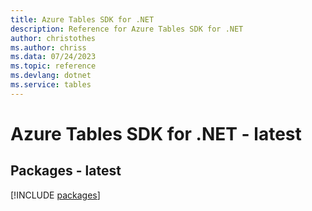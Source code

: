 ```yaml
---
title: Azure Tables SDK for .NET
description: Reference for Azure Tables SDK for .NET
author: christothes
ms.author: chriss
ms.data: 07/24/2023
ms.topic: reference
ms.devlang: dotnet
ms.service: tables
---
```

# Azure Tables SDK for .NET - latest
## Packages - latest
[!INCLUDE [packages](tables-index.md)]